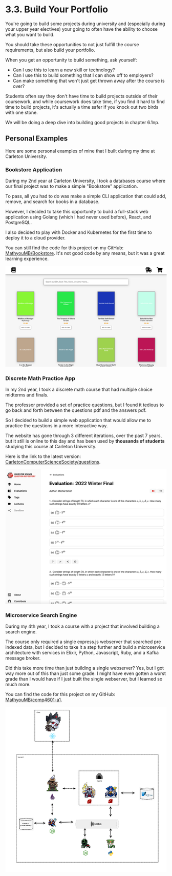 # 3.3. Build Your Portfolio

You're going to build some projects during university and (especially during your upper year electives) your going to often have the ability to choose what you want to build.

You should take these opportunities to not just fulfill the course requirements, but also build your portfolio.

When you get an opportunity to build something, ask yourself:

- Can I use this to learn a new skill or technology?
- Can I use this to build something that I can show off to employers?
- Can make something that won't just get thrown away after the course is over?

Students often say they don't have time to build projects outside of their coursework, and while coursework does take time, if you find it hard to find time to build projects, it's actually a time safer if you knock out two birds with one stone.

We will be doing a deep dive into building good projects in chapter 6.1np.

## Personal Examples

Here are some personal examples of mine that I built during my time at Carleton University.

### Bookstore Application

During my 2nd year at Carleton University, I took a databases course where our final project was to make a simple "Bookstore" application.

To pass, all you had to do was make a simple CLI application that could add, remove, and search for books in a database.

However, I decided to take this opportunity to build a full-stack web application using Golang (which I had never used before), React, and PostgreSQL.

I also decided to play with Docker and Kubernetes for the first time to deploy it to a cloud provider.

You can still find the code for this project on my GitHub: [MathyouMB/Bookstore](https://github.com/MathyouMB/bookstore). It's not good code by any means, but it was a great learning experience.

![Bookstore Application](img/bookstore.png)

### Discrete Math Practice App

In my 2nd year, I took a discrete math course that had multiple choice midterms and finals.

The professor provided a set of practice questions, but I found it tedious to go back and forth between the questions pdf and the answers pdf.

So I decided to build a simple web application that would allow me to practice the questions in a more interactive way.

The website has gone through 3 different iterations, over the past 7 years, but it still is online to this day and has been used by **thousands of students** studying this course at Carleton University.

Here is the link to the latest version: [CarletonComputerScienceSociety/questions](https://github.com/CarletonComputerScienceSociety/questions).

![Computer Science Questions Repository](img/questions-repository.png)

### Microservice Search Engine

During my 4th year, I took a course with a project that involved building a search engine.

The course only required a single express.js webserver that searched pre indexed data, but I decided to take it a step further and build a microservice architecture with services in Elixir, Python, Javascript, Ruby, and a Kafka message broker.

Did this take more time than just building a single webserver? Yes, but I got way more out of this than just some grade. I might have even gotten a worst grade than I would have if I just built the single webserver, but I learned so much more.

You can find the code for this project on my GitHub: [MathyouMB/comp4601-a1](https://github.com/MathyouMB/comp4601-a1).

![Microservice Search Engine](img/search-engine.png)
